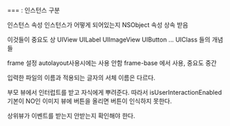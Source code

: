=== : 인스턴스 구분

인스턴스 속성 인스턴스가 어떻게 되어있는지
NSObject 속성 상속 받음

이것들이 중요도 상
UIView
UILabel
UIImageView
UIButton
... UIClass 들의 개념들

frame 설정 autolayout사용시에는 사용 안함 frame-base 에서 사용, 중요도 중간

입력한 파일의 이름과 적용되는 글자의 서체 이름은 다르다.

부모 뷰에서 인터럽트를 받고 자식에게 뿌려준다.
따라서 isUserInteractionEnabled 기본이 NO인 이미지 뷰에 버튼을 올리면 버튼이 인식하지 못한다.

상위뷰가 이벤트를 받는지 안받는지 확인해야 한다.